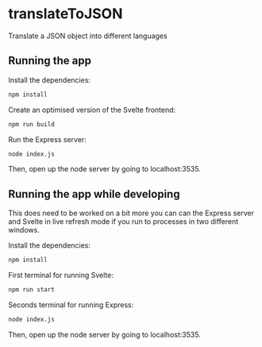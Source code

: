 # translateToJSON
Translate a JSON object into different languages

## Running the app

Install the dependencies:

```bash
npm install
```

Create an optimised version of the Svelte frontend:

```bash
npm run build
```

Run the Express server:

```bash
node index.js
```

Then, open up the node server by going to localhost:3535.

## Running the app while developing

This does need to be worked on a bit more you can can the Express server and Svelte in live refresh mode if you run to processes in two different windows.

Install the dependencies:

```bash
npm install
```

First terminal for running Svelte:

```bash
npm run start
```

Seconds terminal for running Express:

```bash
node index.js
```

Then, open up the node server by going to localhost:3535.
